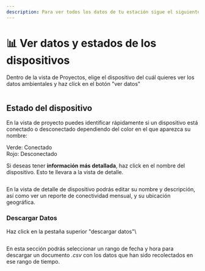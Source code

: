 ```yaml
---
description: Para ver todos los datos de tu estación sigue el siguiente instrucción
---
```


# 📊 Ver datos y estados de los dispositivos

Dentro de la vista de Proyectos, elige el dispositivo del cuál quieres ver los datos ambientales y haz click en el botón "ver datos"

<figure><img src="broken-reference" alt=""><figcaption></figcaption></figure>

## Estado del dispositivo

En la vista de proyecto puedes identificar rápidamente si un dispositivo está conectado o desconectado dependiendo del color en el que aparezca su nombre:&#x20;

Verde: Conectado\
Rojo: Desconectado

Si deseas tener **información más detallada**, haz click en el nombre del dispositivo. Esto te llevara a la vista de detalle.&#x20;

<figure><img src="broken-reference" alt=""><figcaption></figcaption></figure>

En la vista de detalle de dispositivo podrás editar su nombre y descripción, así como  ver un reporte de conectividad mensual,  y su ubicación geográfica.

### Descargar Datos

Haz click en la pestaña superior "descargar datos"\


<figure><img src="broken-reference" alt=""><figcaption></figcaption></figure>

En esta sección podrás seleccionar un rango de fecha y hora para descargar un documento _.csv_ con los datos que han sido recolectados en ese rango de tiempo.
